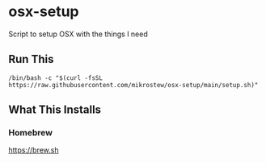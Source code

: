 # osx-setup

Script to setup OSX with the things I need

## Run This

```
/bin/bash -c "$(curl -fsSL https://raw.githubusercontent.com/mikrostew/osx-setup/main/setup.sh)"
```

## What This Installs

### Homebrew

<https://brew.sh>
